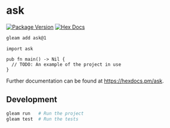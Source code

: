 # ask

[![Package Version](https://img.shields.io/hexpm/v/ask)](https://hex.pm/packages/ask)
[![Hex Docs](https://img.shields.io/badge/hex-docs-ffaff3)](https://hexdocs.pm/ask/)

```sh
gleam add ask@1
```
```gleam
import ask

pub fn main() -> Nil {
  // TODO: An example of the project in use
}
```

Further documentation can be found at <https://hexdocs.pm/ask>.

## Development

```sh
gleam run   # Run the project
gleam test  # Run the tests
```
